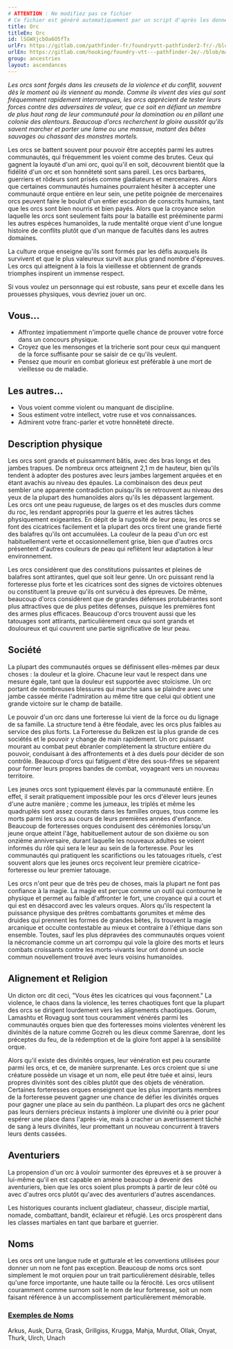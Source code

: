 ```yaml
---
# ATTENTION : Ne modifiez pas ce fichier
# Ce fichier est généré automatiquement par un script d'après les données du module Foundry VTT officiel et de sa traduction
title: Orc
titleEn: Orc
id: lSGWXjcbOa6O5fTx
urlFr: https://gitlab.com/pathfinder-fr/foundryvtt-pathfinder2-fr/-/blob/master/data/ancestries/lSGWXjcbOa6O5fTx.htm
urlEn: https://gitlab.com/hooking/foundry-vtt---pathfinder-2e/-/blob/master/packs/data/ancestries.db/orc.json
group: ancestries
layout: ascendances
---
```

<em>Les orcs sont forgés dans les creusets de la violence et du conflit, souvent dès le moment où ils viennent au monde. Comme ils vivent des vies qui sont fréquemment rapidement interrompues, les orcs apprécient de tester leurs forces contre des adversaires de valeur, que ce soit en défiant un membre de plus haut rang de leur communauté pour la domination ou en pillant une colonie des alentours. Beaucoup d'orcs recherchent la gloire aussitôt qu'ils savent marcher et porter une lame ou une massue, matant des bêtes sauvages ou chassant des monstres mortels.</em>

Les orcs se battent souvent pour pouvoir être acceptés parmi les autres communautés, qui fréquemment les voient comme des brutes. Ceux qui gagnent la loyauté d'un ami orc, quoi qu'il en soit, découvrent bientôt que la fidélité d'un orc et son honnêteté sont sans pareil. Les orcs barbares, guerriers et rôdeurs sont prisés comme gladiateurs et mercenaires. Alors que certaines communautés humaines pourraient hésiter à accepter une communauté orque entière en leur sein, une petite poignée de mercenaires orcs peuvent faire le boulot d'un entier escadron de conscrits humains, tant que les orcs sont bien nourris et bien payés. Alors que la croyance selon laquelle les orcs sont seulement faits pour la bataille est prééminente parmi les autres espèces humanoïdes, la rude mentalité orque vient d'une longue histoire de conflits plutôt que d'un manque de facultés dans les autres domaines.

La culture orque enseigne qu'ils sont formés par les défis auxquels ils survivent et que le plus valeureux survit aux plus grand nombre d'épreuves. Les orcs qui atteignent à la fois la vieillesse et obtiennent de grands triomphes inspirent un immense respect.

Si vous voulez un personnage qui est robuste, sans peur et excelle dans les prouesses physiques, vous devriez jouer un orc.

## Vous...

- Affrontez impatiemment n'importe quelle chance de prouver votre force dans un concours physique.
- Croyez que les mensonges et la tricherie sont pour ceux qui manquent de la force suffisante pour se saisir de ce qu'ils veulent.
- Pensez que mourir en combat glorieux est préférable à une mort de vieillesse ou de maladie.

## Les autres...

- Vous voient comme violent ou manquant de discipline.
- Sous estiment votre intellect, votre ruse et vos connaissances.
- Admirent votre franc-parler et votre honnêteté directe.

## Description physique

Les orcs sont grands et puissamment bâtis, avec des bras longs et des jambes trapues. De nombreux orcs atteignent 2,1 m de hauteur, bien qu'ils tendent à adopter des postures avec leurs jambes largement arquées et en étant avachis au niveau des épaules. La combinaison des deux peut sembler une apparente contradiction puisqu'ils se retrouvent au niveau des yeux de la plupart des humanoïdes alors qu'ils les dépassent largement. Les orcs ont une peau rugueuse, de larges os et des muscles durs comme du roc, les rendant appropriés pour la guerre et les autres tâches physiquement exigeantes. En dépit de la rugosité de leur peau, les orcs se font des cicatrices facilement et la plupart des orcs tirent une grande fierté des balafres qu'ils ont accumulées. La couleur de la peau d'un orc est habituellement verte et occasionnellement grise, bien que d'autres orcs présentent d'autres couleurs de peau qui reflètent leur adaptation à leur environnement.

Les orcs considèrent que des constitutions puissantes et pleines de balafres sont attirantes, quel que soit leur genre. Un orc puissant rend la forteresse plus forte et les cicatrices sont des signes de victoires obtenues ou constituent la preuve qu'ils ont survécu à des épreuves. De même, beaucoup d'orcs considèrent que de grandes défenses protubérantes sont plus attractives que de plus petites défenses, puisque les premières font des armes plus efficaces. Beaucoup d'orcs trouvent aussi que les tatouages sont attirants, particulièrement ceux qui sont grands et douloureux et qui couvrent une partie significative de leur peau.

## Société

La plupart des communautés orques se définissent elles-mêmes par deux choses : la douleur et la gloire. Chacune leur vaut le respect dans une mesure égale, tant que la douleur est supportée avec stoïcisme. Un orc portant de nombreuses blessures qui marche sans se plaindre avec une jambe cassée mérite l'admiration au même titre que celui qui obtient une grande victoire sur le champ de bataille.

Le pouvoir d'un orc dans une forteresse lui vient de la force ou du lignage de sa famille. La structure tend à être féodale, avec les orcs plus faibles au service des plus forts. La Forteresse du Belkzen est la plus grande de ces sociétés et le pouvoir y change de main rapidement. Un orc puissant mourant au combat peut ébranler complètement la structure entière du pouvoir, conduisant à des affrontements et à des duels pour décider de son contrôle. Beaucoup d'orcs qui fatiguent d'être des sous-fifres se séparent pour former leurs propres bandes de combat, voyageant vers un nouveau territoire.

Les jeunes orcs sont typiquement élevés par la communauté entière. En effet, il serait pratiquement impossible pour les orcs d'élever leurs jeunes d'une autre manière ; comme les jumeaux, les triplés et même les quadruplés sont assez courants dans les familles orques, tous comme les morts parmi les orcs au cours de leurs premières années d'enfance. Beaucoup de forteresses orques conduisent des cérémonies lorsqu'un jeune orque atteint l'âge, habituellement autour de son dixième ou son onzième anniversaire, durant laquelle les nouveaux adultes se voient informés du rôle qui sera le leur au sein de la forteresse. Pour les communautés qui pratiquent les scarifictions ou les tatouages rituels, c'est souvent alors que les jeunes orcs reçoivent leur première cicatrice-forteresse ou leur premier tatouage.

Les orcs n'ont peur que de très peu de choses, mais la plupart ne font pas confiance à la magie. La magie est perçue comme un outil qui contourne le physique et permet au faible d'affronter le fort, une croyance qui a court et qui est en désaccord avec les valeurs orques. Alors qu'ils respectent la puissance physique des prêtres combattants gorumites et même des druides qui prennent les formes de grandes bêtes, ils trouvent la magie arcanique et occulte contestable au mieux et contraire à l'éthique dans son ensemble. Toutes, sauf les plus dépravées des communautés orques voient la nécromancie comme un art corrompu qui vole la gloire des morts et leurs combats croissants contre les morts-vivants leur ont donné un socle commun nouvellement trouvé avec leurs voisins humanoïdes.

## Alignement et Religion

Un dicton orc dit ceci, "Vous êtes les cicatrices qui vous façonnent." La violence, le chaos dans la violence, les terres chaotiques font que la plupart des orcs se dirigent lourdement vers les alignements chaotiques. Gorum, Lamashtu et Rovagug sont tous couramment vénérés parmi les communautés orques bien que des forteresses moins violentes vénèrent les divinités de la nature comme Gozreh ou les dieux comme Sarenrae, dont les préceptes du feu, de la rédemption et de la gloire font appel à la sensibilité orque.

Alors qu'il existe des divinités orques, leur vénération est peu courante parmi les orcs, et ce, de manière surprenante. Les orcs croient que si une créature possède un visage et un nom, elle peut être tuée et ainsi, leurs propres divinités sont des cibles plutôt que des objets de vénération. Certaines forteresses orques enseignent que les plus importants membres de la forteresse peuvent gagner une chance de défier les divinités orques pour gagner une place au sein du panthéon. La plupart des orcs ne gâchent pas leurs derniers précieux instants à implorer une divinité ou à prier pour espérer une place dans l'après-vie, mais à cracher un avertissement tâché de sang à leurs divinités, leur promettant un nouveau concurrent à travers leurs dents cassées.

## Aventuriers

La propension d'un orc à vouloir surmonter des épreuves et à se prouver à lui-même qu'il en est capable en amène beaucoup à devenir des aventuriers, bien que les orcs soient plus prompts à partir de leur côté ou avec d'autres orcs plutôt qu'avec des aventuriers d'autres ascendances.

Les historiques courants incluent gladiateur, chasseur, disciple martial, nomade, combattant, bandit, éclaireur et réfugié. Les orcs prospèrent dans les classes martiales en tant que barbare et guerrier.

## Noms

Les orcs ont une langue rude et gutturale et les conventions utilisées pour donner un nom ne font pas exception. Beaucoup de noms orcs sont simplement le mot orquien pour un trait particulièrement désirable, telles qu'une force importante, une haute taille ou la férocité. Les orcs utilisent couramment comme surnom soit le nom de leur forteresse, soit un nom faisant référence à un accomplissement particulièrement mémorable.

### <span style="text-decoration: underline;">Exemples de Noms

Arkus, Ausk, Durra, Grask, Grillgiss, Krugga, Mahja, Murdut, Ollak, Onyat, Thurk, Uirch, Unach

